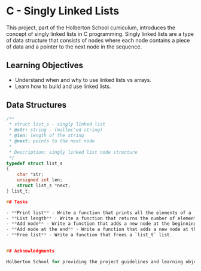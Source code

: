 # C - Singly Linked Lists

This project, part of the Holberton School curriculum, introduces the concept of singly linked lists in C programming. Singly linked lists are a type of data structure that consists of nodes where each node contains a piece of data and a pointer to the next node in the sequence.

## Learning Objectives

- Understand when and why to use linked lists vs arrays.
- Learn how to build and use linked lists.


## Data Structures

```c
/**
 * struct list_s - singly linked list
 * @str: string - (malloc'ed string)
 * @len: length of the string
 * @next: points to the next node
 *
 * Description: singly linked list node structure
 */
typedef struct list_s
{
    char *str;
    unsigned int len;
    struct list_s *next;
} list_t;

## Tasks

- **Print list** - Write a function that prints all the elements of a `list_t` list.
- **List length** - Write a function that returns the number of elements in a linked `list_t` list.
- **Add node** - Write a function that adds a new node at the beginning of a `list_t` list.
- **Add node at the end** - Write a function that adds a new node at the end of a `list_t` list.
- **Free list** - Write a function that frees a `list_t` list.


## Acknowledgments

Holberton School for providing the project guidelines and learning objectives.


